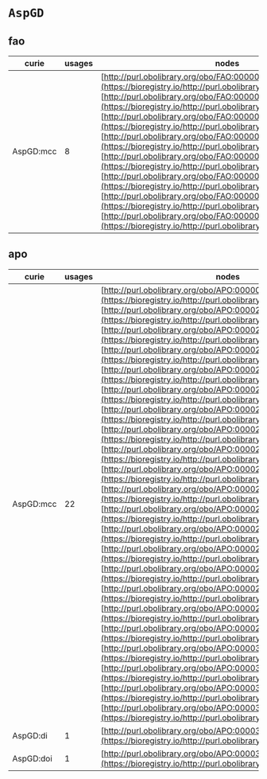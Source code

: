 # `AspGD`
## fao
| curie     |   usages | nodes                                                                                                                                                                                                                                                                                                                                                                                                                                                                                                                                                                                                                                                                                                                                                                                                                                                                                                                                  |
|-----------|----------|----------------------------------------------------------------------------------------------------------------------------------------------------------------------------------------------------------------------------------------------------------------------------------------------------------------------------------------------------------------------------------------------------------------------------------------------------------------------------------------------------------------------------------------------------------------------------------------------------------------------------------------------------------------------------------------------------------------------------------------------------------------------------------------------------------------------------------------------------------------------------------------------------------------------------------------|
| AspGD:mcc |        8 | [http://purl.obolibrary.org/obo/FAO:0000043](https://bioregistry.io/http://purl.obolibrary.org/obo/FAO:0000043), [http://purl.obolibrary.org/obo/FAO:0000044](https://bioregistry.io/http://purl.obolibrary.org/obo/FAO:0000044), [http://purl.obolibrary.org/obo/FAO:0000045](https://bioregistry.io/http://purl.obolibrary.org/obo/FAO:0000045), [http://purl.obolibrary.org/obo/FAO:0000046](https://bioregistry.io/http://purl.obolibrary.org/obo/FAO:0000046), [http://purl.obolibrary.org/obo/FAO:0000047](https://bioregistry.io/http://purl.obolibrary.org/obo/FAO:0000047), [http://purl.obolibrary.org/obo/FAO:0000048](https://bioregistry.io/http://purl.obolibrary.org/obo/FAO:0000048), [http://purl.obolibrary.org/obo/FAO:0000049](https://bioregistry.io/http://purl.obolibrary.org/obo/FAO:0000049), [http://purl.obolibrary.org/obo/FAO:0000050](https://bioregistry.io/http://purl.obolibrary.org/obo/FAO:0000050) |
## apo
| curie     |   usages | nodes                                                                                                                                                                                                                                                                                                                                                                                                                                                                                                                                                                                                                                                                                                                                                                                                                                                                                                                                                                                                                                                                                                                                                                                                                                                                                                                                                                                                                                                                                                                                                                                                                                                                                                                                                                                                                                                                                                                                                                                                                                                                                                                                                                                                                                                                                                                                                                                                                                                                                                                                                                                |
|-----------|----------|--------------------------------------------------------------------------------------------------------------------------------------------------------------------------------------------------------------------------------------------------------------------------------------------------------------------------------------------------------------------------------------------------------------------------------------------------------------------------------------------------------------------------------------------------------------------------------------------------------------------------------------------------------------------------------------------------------------------------------------------------------------------------------------------------------------------------------------------------------------------------------------------------------------------------------------------------------------------------------------------------------------------------------------------------------------------------------------------------------------------------------------------------------------------------------------------------------------------------------------------------------------------------------------------------------------------------------------------------------------------------------------------------------------------------------------------------------------------------------------------------------------------------------------------------------------------------------------------------------------------------------------------------------------------------------------------------------------------------------------------------------------------------------------------------------------------------------------------------------------------------------------------------------------------------------------------------------------------------------------------------------------------------------------------------------------------------------------------------------------------------------------------------------------------------------------------------------------------------------------------------------------------------------------------------------------------------------------------------------------------------------------------------------------------------------------------------------------------------------------------------------------------------------------------------------------------------------------|
| AspGD:mcc |       22 | [http://purl.obolibrary.org/obo/APO:0000066](https://bioregistry.io/http://purl.obolibrary.org/obo/APO:0000066), [http://purl.obolibrary.org/obo/APO:0000279](https://bioregistry.io/http://purl.obolibrary.org/obo/APO:0000279), [http://purl.obolibrary.org/obo/APO:0000280](https://bioregistry.io/http://purl.obolibrary.org/obo/APO:0000280), [http://purl.obolibrary.org/obo/APO:0000281](https://bioregistry.io/http://purl.obolibrary.org/obo/APO:0000281), [http://purl.obolibrary.org/obo/APO:0000282](https://bioregistry.io/http://purl.obolibrary.org/obo/APO:0000282), [http://purl.obolibrary.org/obo/APO:0000283](https://bioregistry.io/http://purl.obolibrary.org/obo/APO:0000283), [http://purl.obolibrary.org/obo/APO:0000284](https://bioregistry.io/http://purl.obolibrary.org/obo/APO:0000284), [http://purl.obolibrary.org/obo/APO:0000285](https://bioregistry.io/http://purl.obolibrary.org/obo/APO:0000285), [http://purl.obolibrary.org/obo/APO:0000286](https://bioregistry.io/http://purl.obolibrary.org/obo/APO:0000286), [http://purl.obolibrary.org/obo/APO:0000287](https://bioregistry.io/http://purl.obolibrary.org/obo/APO:0000287), [http://purl.obolibrary.org/obo/APO:0000288](https://bioregistry.io/http://purl.obolibrary.org/obo/APO:0000288), [http://purl.obolibrary.org/obo/APO:0000289](https://bioregistry.io/http://purl.obolibrary.org/obo/APO:0000289), [http://purl.obolibrary.org/obo/APO:0000290](https://bioregistry.io/http://purl.obolibrary.org/obo/APO:0000290), [http://purl.obolibrary.org/obo/APO:0000291](https://bioregistry.io/http://purl.obolibrary.org/obo/APO:0000291), [http://purl.obolibrary.org/obo/APO:0000292](https://bioregistry.io/http://purl.obolibrary.org/obo/APO:0000292), [http://purl.obolibrary.org/obo/APO:0000293](https://bioregistry.io/http://purl.obolibrary.org/obo/APO:0000293), [http://purl.obolibrary.org/obo/APO:0000294](https://bioregistry.io/http://purl.obolibrary.org/obo/APO:0000294), [http://purl.obolibrary.org/obo/APO:0000295](https://bioregistry.io/http://purl.obolibrary.org/obo/APO:0000295), [http://purl.obolibrary.org/obo/APO:0000304](https://bioregistry.io/http://purl.obolibrary.org/obo/APO:0000304), [http://purl.obolibrary.org/obo/APO:0000305](https://bioregistry.io/http://purl.obolibrary.org/obo/APO:0000305), [http://purl.obolibrary.org/obo/APO:0000306](https://bioregistry.io/http://purl.obolibrary.org/obo/APO:0000306), [http://purl.obolibrary.org/obo/APO:0000313](https://bioregistry.io/http://purl.obolibrary.org/obo/APO:0000313) |
| AspGD:di  |        1 | [http://purl.obolibrary.org/obo/APO:0000314](https://bioregistry.io/http://purl.obolibrary.org/obo/APO:0000314)                                                                                                                                                                                                                                                                                                                                                                                                                                                                                                                                                                                                                                                                                                                                                                                                                                                                                                                                                                                                                                                                                                                                                                                                                                                                                                                                                                                                                                                                                                                                                                                                                                                                                                                                                                                                                                                                                                                                                                                                                                                                                                                                                                                                                                                                                                                                                                                                                                                                      |
| AspGD:doi |        1 | [http://purl.obolibrary.org/obo/APO:0000329](https://bioregistry.io/http://purl.obolibrary.org/obo/APO:0000329)                                                                                                                                                                                                                                                                                                                                                                                                                                                                                                                                                                                                                                                                                                                                                                                                                                                                                                                                                                                                                                                                                                                                                                                                                                                                                                                                                                                                                                                                                                                                                                                                                                                                                                                                                                                                                                                                                                                                                                                                                                                                                                                                                                                                                                                                                                                                                                                                                                                                      |
